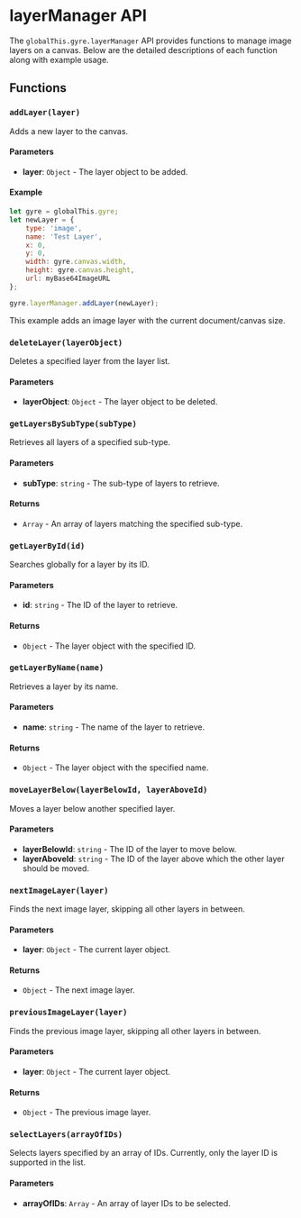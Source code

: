 # layerManager API

The `globalThis.gyre.layerManager` API provides functions to manage image layers on a canvas. Below are the detailed descriptions of each function along with example usage.

## Functions

### `addLayer(layer)`
Adds a new layer to the canvas.

#### Parameters
- **layer**: `Object` - The layer object to be added.

#### Example
```javascript
let gyre = globalThis.gyre;
let newLayer = {
    type: 'image',
    name: 'Test Layer',
    x: 0,
    y: 0,
    width: gyre.canvas.width,
    height: gyre.canvas.height,
    url: myBase64ImageURL
};

gyre.layerManager.addLayer(newLayer);
```
This example adds an image layer with the current document/canvas size.

### `deleteLayer(layerObject)`
Deletes a specified layer from the layer list.

#### Parameters
- **layerObject**: `Object` - The layer object to be deleted.

### `getLayersBySubType(subType)`
Retrieves all layers of a specified sub-type.

#### Parameters
- **subType**: `string` - The sub-type of layers to retrieve.

#### Returns
- `Array` - An array of layers matching the specified sub-type.

### `getLayerById(id)`
Searches globally for a layer by its ID.

#### Parameters
- **id**: `string` - The ID of the layer to retrieve.

#### Returns
- `Object` - The layer object with the specified ID.

### `getLayerByName(name)`
Retrieves a layer by its name.

#### Parameters
- **name**: `string` - The name of the layer to retrieve.

#### Returns
- `Object` - The layer object with the specified name.

### `moveLayerBelow(layerBelowId, layerAboveId)`
Moves a layer below another specified layer.

#### Parameters
- **layerBelowId**: `string` - The ID of the layer to move below.
- **layerAboveId**: `string` - The ID of the layer above which the other layer should be moved.

### `nextImageLayer(layer)`
Finds the next image layer, skipping all other layers in between.

#### Parameters
- **layer**: `Object` - The current layer object.

#### Returns
- `Object` - The next image layer.

### `previousImageLayer(layer)`
Finds the previous image layer, skipping all other layers in between.

#### Parameters
- **layer**: `Object` - The current layer object.

#### Returns
- `Object` - The previous image layer.

### `selectLayers(arrayOfIDs)`
Selects layers specified by an array of IDs. Currently, only the layer ID is supported in the list.

#### Parameters
- **arrayOfIDs**: `Array` - An array of layer IDs to be selected.
